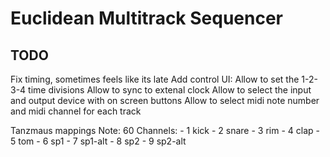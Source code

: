 # Euclidean Multitrack Sequencer

## TODO
Fix timing, sometimes feels like its late
Add control UI:
	Allow to set the 1-2-3-4 time divisions
	Allow to sync to extenal clock
	Allow to select the input and output device with on screen buttons
	Allow to select midi note number and midi channel for each track

Tanzmaus mappings
Note: 60
Channels:
	- 1 kick
	- 2 snare
	- 3 rim
	- 4 clap
	- 5 tom
	- 6 sp1
	- 7 sp1-alt
	- 8 sp2
	- 9 sp2-alt